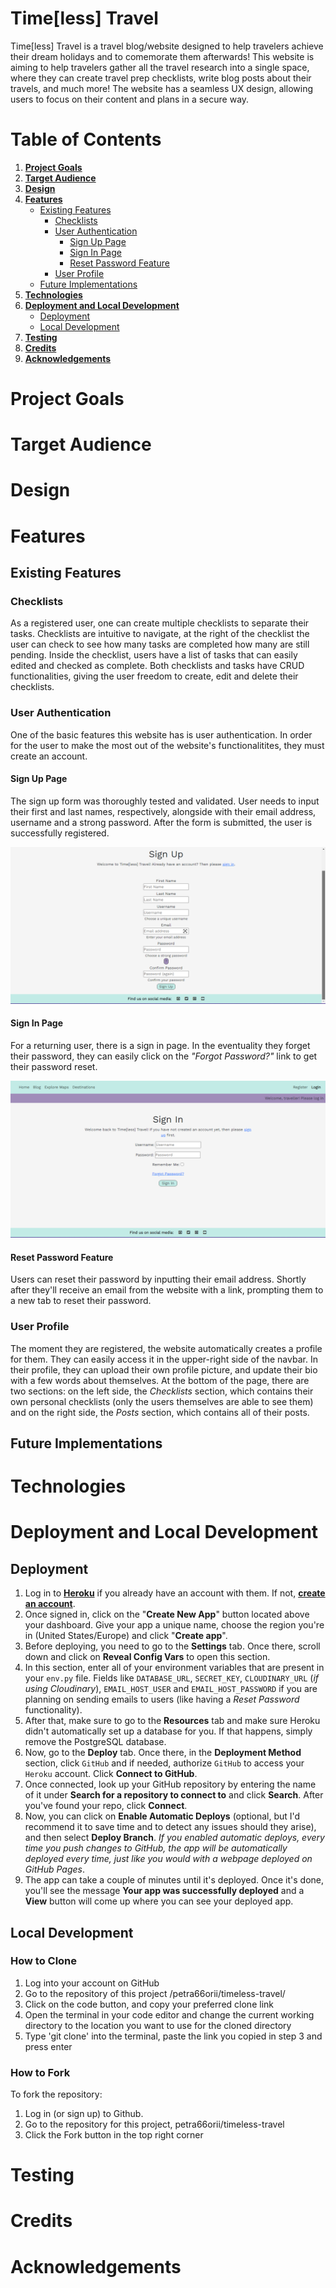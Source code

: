 # Time[less] Travel

Time[less] Travel is a travel blog/website designed to help travelers achieve their dream holidays and to comemorate them afterwards! This website is aiming to help travelers gather all the travel research into a single space, where they can create travel prep checklists, write blog posts about their travels, and much more! The website has a seamless UX design, allowing users to focus on their content and plans in a secure way.

# Table of Contents

1. **[Project Goals](#project-goals)**
2. **[Target Audience](#target-audience)**
3. **[Design](#design)**
4. **[Features](#features)**
    * [Existing Features](#existing-features)
        + [Checklists](#checklists)
        + [User Authentication](#user-authentication)
            * [Sign Up Page](#sign-up-page)
            * [Sign In Page](#sign-in-page)
            * [Reset Password Feature](#reset-password-feature)
        + [User Profile](#user-profile)
    * [Future Implementations](#future-implementations)
5. **[Technologies](#technologies)**
6. **[Deployment and Local Development](#deployment-and-local-development)**
    * [Deployment](#deployment)
    * [Local Development](#local-development)
7. **[Testing](#testing)**
8. **[Credits](#credits)**
9. **[Acknowledgements](#acknowledgements)**

# Project Goals
# Target Audience
# Design
# Features

## Existing Features

### Checklists

As a registered user, one can create multiple checklists to separate their tasks. Checklists are intuitive to navigate, at the right of the checklist the user can check to see how many tasks are completed how many are still pending. Inside the checklist, users have a list of tasks that can easily edited and checked as complete. Both checklists and tasks have CRUD functionalities, giving the user freedom to create, edit and delete their checklists.

### User Authentication

One of the basic features this website has is user authentication. In order for the user to make the most out of the website's functionalitites, they must create an account.

#### Sign Up Page

The sign up form was thoroughly tested and validated. User needs to input their first and last names, respectively, alongside with their email address, username and a strong password. After the form is submitted, the user is successfully registered. 

![Sign up page](static/images/README/sign-up-page.png)

#### Sign In Page

For a returning user, there is a sign in page. In the eventuality they forget their password, they can easily click on the *"Forgot Password?"* link to get their password reset.

![Sign in page](static/images/README/sign-in-page.png)

#### Reset Password Feature

Users can reset their password by inputting their email address. Shortly after they'll receive an email from the website with a link, prompting them to a new tab to reset their password.

### User Profile

The moment they are registered, the website automatically creates a profile for them. They can easily access it in the upper-right side of the navbar. In their profile, they can upload their own profile picture, and update their bio with a few words about themselves. At the bottom of the page, there are two sections: on the left side, the *Checklists* section, which contains their own personal checklists (only the users themselves are able to see them) and on the right side, the *Posts* section, which contains all of their posts.

## Future Implementations

# Technologies
# Deployment and Local Development

## Deployment

1. Log in to **[Heroku](https://www.heroku.com/)** if you already have an account with them. If not, **[create an account](https://signup.heroku.com/)**.
2. Once signed in, click on the "**Create New App**" button located above your dashboard. Give your app a unique name, choose the region you're in (United States/Europe) and click "**Create app**".
3. Before deploying, you need to go to the **Settings** tab. Once there, scroll down and click on **Reveal Config Vars** to open this section.
4. In this section, enter all of your environment variables that are present in your `env.py` file. Fields like `DATABASE_URL`, `SECRET_KEY`, `CLOUDINARY_URL` (*if using Cloudinary*), `EMAIL_HOST_USER` and `EMAIL_HOST_PASSWORD` if you are planning on sending emails to users (like having a *Reset Password* functionality).
5. After that, make sure to go to the **Resources** tab and make sure Heroku didn't automatically set up a database for you. If that happens, simply remove the PostgreSQL database.
6. Now, go to the **Deploy** tab. Once there, in the **Deployment Method** section, click `GitHub` and if needed, authorize `GitHub` to access your `Heroku` account. Click **Connect to GitHub**.
7. Once connected, look up your GitHub repository by entering the name of it under **Search for a repository to connect to** and click **Search**. After you've found your repo, click **Connect**. 
8. Now, you can click on **Enable Automatic Deploys** (optional, but I'd recommend it to save time and to detect any issues should they arise), and then select **Deploy Branch**. *If you enabled automatic deploys, every time you push changes to GitHub, the app will be automatically deployed every time, just like you would with a webpage deployed on GitHub Pages*.
9. The app can take a couple of minutes until it's deployed. Once it's done, you'll see the message **Your app was successfully deployed** and a **View** button will come up where you can see your deployed app. 


## Local Development

### How to Clone
1. Log into your account on GitHub
2. Go to the repository of this project /petra66orii/timeless-travel/
3. Click on the code button, and copy your preferred clone link
4. Open the terminal in your code editor and change the current working directory to the location you want to use for the cloned directory
5. Type 'git clone' into the terminal, paste the link you copied in step 3 and press enter

### How to Fork
To fork the repository:
1. Log in (or sign up) to Github.
2. Go to the repository for this project, petra66orii/timeless-travel
3. Click the Fork button in the top right corner

# Testing
# Credits
# Acknowledgements